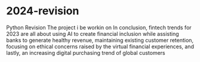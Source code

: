 # 2024-revision
Python Revision
The project i be workin on In conclusion, fintech trends for 2023 are all about using AI to create financial inclusion while assisting banks to generate healthy revenue, maintaining existing customer retention, focusing on ethical concerns raised by the virtual financial experiences, and lastly, an increasing digital purchasing trend of global customers
